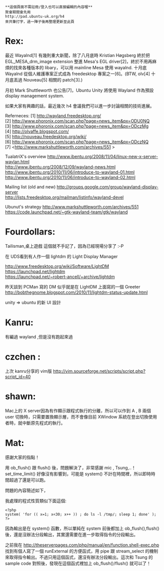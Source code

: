     **這個頁面不需註冊/登入也可以直接編輯的內容喔**
    聚會期間會先用 
    http://pad.ubuntu-uk.org/h4 
    來共筆打字，過一陣子後再整理更新至此頁



# Rex:


最近 Wayalnd[1] 有幾則重大新聞，除了八月底時 Kristian Høgsberg 終於把 EGL_MESA_drm_image
extension 整進 Mesa's EGL driver[2]，終於不用再麻煩的找來各種版本的 libary，可以用 mainline
Mesa 使用 wayalnd. 十月底 Wayalnd 從個人維護專案正式成為 freedesktop 專案之一[6]。(BTW,
olv[4] 十月底丟過 Nouveau[5] 相關的 patch[3].)

月初 Mark Shuttleworth 也公告[7]，Ubuntu Unity 將使用 Wayland 作為預設 display
management system.

如果大家有興趣的話，最近幾次 h4 會議我們可以進一步討論相關的技術進展。

Referneces:
[1] <http://wayland.freedesktop.org/>  
[2] <http://www.phoronix.com/scan.php?page=news_item&px=ODU0NQ>  
[3] <http://www.phoronix.com/scan.php?page=news_item&px=ODczMg>  
[4] <http://olvaffe.blogspot.com/>  
[5] <http://nouveau.freedesktop.org/wiki/>  
[6] <http://www.phoronix.com/scan.php?page=news_item&px=ODczNQ>  
[7] <<http://www.markshuttleworth.com/archives/551>  >  

TualatriX's overview
<http://www.ibentu.org/2008/11/04/linux-new-x-server-waylan.html>  
<http://www.ibentu.org/2008/12/09/wayland-news.html>  
<http://www.ibentu.org/2010/11/06/introduce-to-wayland-01.html>  
<http://www.ibentu.org/2010/11/06/introduce-to-wayland-02.html>  

Mailing list (old and new)
<http://groups.google.com/group/wayland-display-server>  
<http://lists.freedesktop.org/mailman/listinfo/wayland-devel>  

Ubunut's strategy
http://www.markshuttleworth.com/archives/551
<https://code.launchpad.net/~gtk-wayland-team/gtk/wayland>  


# Fourdollars:


Tailisman,桌上遊戲
這個就不手記了，因為已經現場分享了 :-P

在 UDS看到有人作一個 lightdm 的 Light Display Manager

<http://www.freedesktop.org/wiki/Software/LightDM>  
<https://launchpad.net/lightdm>  
<https://launchpad.net/~robert-ancell/+archive/lightdm>  

昨天談到 PCMan 寫的 DM 似乎就是在 LightDM 上面寫的一個 Greeter
<http://bobthegnome.blogspot.com/2010/11/lightdm-status-update.html>  

unity => ubuntu 的新 UI 設計

# Kanru:

有編過 wayland ,但是沒有跑起來過


# czchen :

上次 kanru分享的 vim版
<http://vim.sourceforge.net/scripts/script.php?script_id=40>  


# shawn:

Mac上的 X server因為有作顯示跟程式執行的分離，所以可以作到 A , B 兩個 user 切換時，只需要置換顯示層，而不會像目前 XWindow 系統在登出切換使用者時，就中斷原先程式的執行。

# Mat:

感謝大家的指點！

用 ob_flush() 跟 flush() 後，問題解決了，非常感謝 mic , Tsung,..！
set_time_limit() 好像沒有影響到，可能是 system() 不計在時間裡，所以即時時間超過了還是可以跑。

問題的內容簡述如下，

我處理的程式性質類似下面這個:


    <?php
    system( 'for (( x=1; x<30; x++ )) ; do ls -l /tmp/; sleep 1; done' );
    ?>


因為輸出是在 system() 函數，所以單純在 system 前後都加上 ob_flush(),flush()
後，還是沒辦法分段輸出，其實還需要在進一步取得指令的分段輸出。

之前我在 <http://theserverpages.com/php/manual/en/function.shell-exec.php>  
找到有個人寫了一個 runExternal 的方便函式，用 pipe 跟 stream_select
的機制來取得指令輸出。不過只用這個函式，還沒有辦法分段輸出。這次和 Tsung 的 sample code 對照後，發現在這個函式裡加上
ob_flush()/flush() 就可以了！